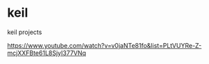 # keil
keil projects

https://www.youtube.com/watch?v=v0jaNTe81fo&list=PLtVUYRe-Z-mcjXXFBte61L8SjyI377VNq